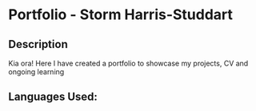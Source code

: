 # Portfolio - Storm Harris-Studdart

## Description
Kia ora! Here I have created a portfolio to showcase my projects, CV and ongoing learning

## Languages Used:

